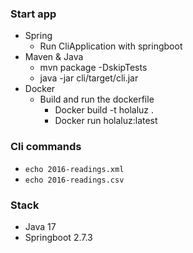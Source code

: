 ### Start app

- Spring
    - Run CliApplication with springboot
- Maven & Java
    - mvn package -DskipTests
    - java -jar cli/target/cli.jar
- Docker
    - Build and run the dockerfile
        - Docker build -t holaluz .
        - Docker run holaluz:latest

### Cli commands

- `echo 2016-readings.xml`
- `echo 2016-readings.csv`

### Stack

- Java 17
- Springboot 2.7.3